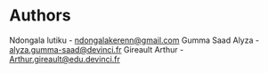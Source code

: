 # Authors
Ndongala lutiku - ndongalakerenn@gmail.com
Gumma Saad Alyza - alyza.gumma-saad@devinci.fr
Gireault Arthur - Arthur.gireault@edu.devinci.fr